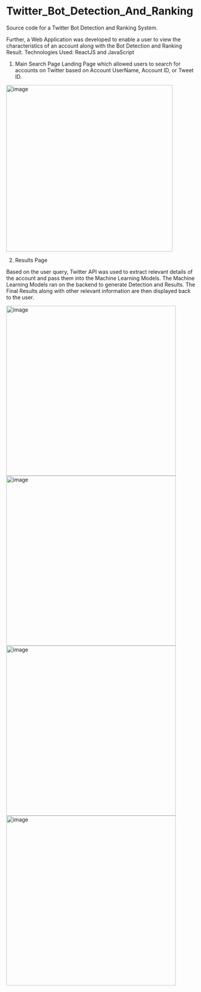# Twitter_Bot_Detection_And_Ranking

Source code for a Twitter Bot Detection and Ranking System.


Further, a Web Application was developed to enable a user to view the characteristics of an account along with the Bot Detection and Ranking Result.
Technologies Used: ReactJS and JavaScript


1. Main Search Page
Landing Page which allowed users to search for accounts on Twitter based on Account UserName, Account ID, or Tweet ID. 

<img width="443" alt="image" src="https://github.com/ArshGoyal25/Twitter_Bot_Detection_And_Ranking/assets/56116730/eacb43fb-c675-4ec5-9fc7-46d48714c842">

2. Results Page

Based on the user query, Twitter API was used to extract relevant details of the account and pass them into the Machine Learning Models. 
The Machine Learning Models ran on the backend to generate Detection and Results. 
The Final Results along with other relevant information are then displayed back to the user.

<img width="452" alt="image" src="https://github.com/ArshGoyal25/Twitter_Bot_Detection_And_Ranking/assets/56116730/82ad71e6-693b-4baf-80fe-4024904cb518">

<img width="452" alt="image" src="https://github.com/ArshGoyal25/Twitter_Bot_Detection_And_Ranking/assets/56116730/c595f729-1d07-4830-bb95-4efb8e3f2312">

<img width="452" alt="image" src="https://github.com/ArshGoyal25/Twitter_Bot_Detection_And_Ranking/assets/56116730/991bcbb6-86f5-4cec-a74b-12d47eaed6a2">

<img width="452" alt="image" src="https://github.com/ArshGoyal25/Twitter_Bot_Detection_And_Ranking/assets/56116730/00e763fe-5a86-418c-9687-efb67fa1cde1">





